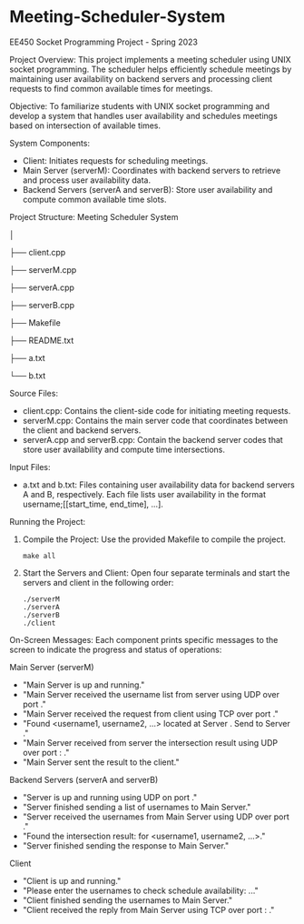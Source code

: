 # Meeting-Scheduler-System
 

EE450 Socket Programming Project - Spring 2023

Project Overview:
This project implements a meeting scheduler using UNIX socket programming. The scheduler helps efficiently schedule meetings by maintaining user availability on backend servers and processing client requests to find common available times for meetings.

Objective:
To familiarize students with UNIX socket programming and develop a system that handles user availability and schedules meetings based on intersection of available times.

System Components:
- Client: Initiates requests for scheduling meetings.
- Main Server (serverM): Coordinates with backend servers to retrieve and process user availability data.
- Backend Servers (serverA and serverB): Store user availability and compute common available time slots.

Project Structure:
Meeting Scheduler System 

│

├── client.cpp

├── serverM.cpp

├── serverA.cpp

├── serverB.cpp

├── Makefile

├── README.txt

├── a.txt

└── b.txt

Source Files:
- client.cpp: Contains the client-side code for initiating meeting requests.
- serverM.cpp: Contains the main server code that coordinates between the client and backend servers.
- serverA.cpp and serverB.cpp: Contain the backend server codes that store user availability and compute time intersections.

Input Files:
- a.txt and b.txt: Files containing user availability data for backend servers A and B, respectively. Each file lists user availability in the format username;[[start_time, end_time], ...].

Running the Project:
1. Compile the Project:
   Use the provided Makefile to compile the project.
   ```
   make all
   ```

2. Start the Servers and Client:
   Open four separate terminals and start the servers and client in the following order:
   ```
   ./serverM
   ./serverA
   ./serverB
   ./client
   ```

On-Screen Messages:
Each component prints specific messages to the screen to indicate the progress and status of operations:

Main Server (serverM)
- "Main Server is up and running."
- "Main Server received the username list from server<A or B> using UDP over port <port number>."
- "Main Server received the request from client using TCP over port <port number>."
- "Found <username1, username2, ...> located at Server <A or B>. Send to Server <A or B>."
- "Main Server received from server <A or B> the intersection result using UDP over port <port number>: <result>."
- "Main Server sent the result to the client."

Backend Servers (serverA and serverB)
- "Server <A or B> is up and running using UDP on port <port number>."
- "Server <A or B> finished sending a list of usernames to Main Server."
- "Server <A or B> received the usernames from Main Server using UDP over port <port number>."
- "Found the intersection result: <result> for <username1, username2, ...>."
- "Server <A or B> finished sending the response to Main Server."

Client
- "Client is up and running."
- "Please enter the usernames to check schedule availability: <username1> <username2> ..."
- "Client finished sending the usernames to Main Server."
- "Client received the reply from Main Server using TCP over port <port number>: <result>."
